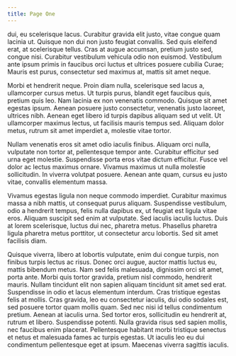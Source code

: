 ```yaml
---
title: Page One
---
```


 dui, eu scelerisque lacus. Curabitur gravida elit justo, vitae
congue quam lacinia ut. Quisque non dui non justo feugiat convallis. Sed quis
eleifend erat, at scelerisque tellus. Cras at augue accumsan, pretium justo
sed, congue nisi. Curabitur vestibulum vehicula odio non euismod. Vestibulum
ante ipsum primis in faucibus orci luctus et ultrices posuere cubilia Curae;
Mauris est purus, consectetur sed maximus at, mattis sit amet neque.

Morbi et hendrerit neque. Proin diam nulla, scelerisque sed lacus a,
ullamcorper cursus metus. Ut turpis purus, blandit eget faucibus quis, pretium
quis leo. Nam lacinia ex non venenatis commodo. Quisque sit amet egestas ipsum.
Aenean posuere justo consectetur, venenatis justo laoreet, ultrices nibh.
Aenean eget libero id turpis dapibus aliquam sed ut velit. Ut ullamcorper
maximus lectus, ut facilisis mauris tempus sed. Aliquam dolor metus, rutrum sit
amet imperdiet a, molestie vitae tortor.

Nullam venenatis eros sit amet odio iaculis finibus. Aliquam orci nulla,
vulputate non tortor at, pellentesque tempor ante. Curabitur efficitur sed urna
eget molestie. Suspendisse porta eros vitae dictum efficitur. Fusce vel dolor
ac lectus maximus ornare. Vivamus maximus ut nulla molestie sollicitudin. In
viverra volutpat posuere. Aenean ante quam, cursus eu justo vitae, convallis
elementum massa.

Vivamus egestas ligula non neque commodo imperdiet. Curabitur maximus massa a
nibh mattis, ut consequat purus aliquam. Suspendisse vestibulum, odio a
hendrerit tempus, felis nulla dapibus ex, ut feugiat est ligula vitae eros.
Aliquam suscipit sed enim at vulputate. Sed iaculis iaculis luctus. Duis at
lorem scelerisque, luctus dui nec, pharetra metus. Phasellus pharetra ligula
pharetra metus porttitor, ut consectetur arcu lobortis. Sed sit amet facilisis
diam.

Quisque viverra, libero at lobortis vulputate, enim dui congue turpis, non
finibus turpis lectus ac risus. Donec orci augue, auctor mattis luctus eu,
mattis bibendum metus. Nam sed felis malesuada, dignissim orci sit amet, porta
ante. Morbi quis tortor gravida, pretium nisl commodo, hendrerit mauris. Nullam
tincidunt elit non sapien aliquam tincidunt sit amet sed erat. Suspendisse in
odio et lacus elementum interdum. Cras tristique egestas felis at mollis. Cras
gravida, leo eu consectetur iaculis, dui odio sodales est, sed posuere tortor
quam mollis quam. Sed nec nisi id tellus condimentum pretium. Aenean at iaculis
urna. Sed tortor eros, sollicitudin eu hendrerit at, rutrum et libero.
Suspendisse potenti. Nulla gravida risus sed sapien mollis, nec faucibus enim
placerat. Pellentesque habitant morbi tristique senectus et netus et malesuada
fames ac turpis egestas. Ut iaculis leo eu dui condimentum pellentesque eget at
ipsum. Maecenas viverra sagittis iaculis. 
